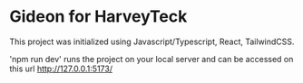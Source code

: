 # Gideon for HarveyTeck

This project was initialized using Javascript/Typescript, React, TailwindCSS.

'npm run dev' runs the project on your local server and can be accessed on this url http://127.0.0.1:5173/
